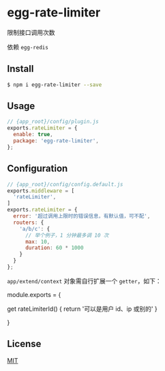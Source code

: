 # egg-rate-limiter

限制接口调用次数

依赖 `egg-redis`

## Install

```bash
$ npm i egg-rate-limiter --save
```

## Usage

```js
// {app_root}/config/plugin.js
exports.rateLimiter = {
  enable: true,
  package: 'egg-rate-limiter',
};
```

## Configuration

```js
// {app_root}/config/config.default.js
exports.middleware = [
  'rateLimiter',
]
exports.rateLimiter = {
  error: '超过调用上限时的错误信息，有默认值，可不配',
  routers: {
    'a/b/c': {
      // 举个例子，1 分钟最多调 10 次
      max: 10,
      duration: 60 * 1000
    }
  }
};
```

`app/extend/context` 对象需自行扩展一个 `getter`，如下：

module.exports = {

  get rateLimiterId() {
    return '可以是用户 id、ip 或别的'
  }

}

## License

[MIT](LICENSE)

